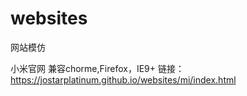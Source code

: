 # websites
网站模仿


小米官网 兼容chorme,Firefox，IE9+
链接：https://jostarplatinum.github.io/websites/mi/index.html
